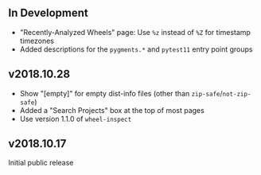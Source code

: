 In Development
--------------
- "Recently-Analyzed Wheels" page: Use `%z` instead of `%Z` for timestamp
  timezones
- Added descriptions for the `pygments.*` and `pytest11` entry point groups

v2018.10.28
-----------
- Show "[empty]" for empty dist-info files (other than
  `zip-safe`/`not-zip-safe`)
- Added a "Search Projects" box at the top of most pages
- Use version 1.1.0 of `wheel-inspect`

v2018.10.17
-----------
Initial public release
